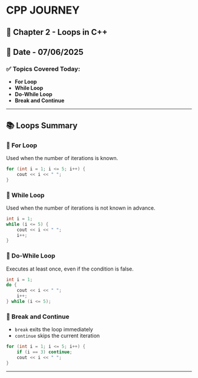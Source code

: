 # CPP JOURNEY

## 📅 Chapter 2 - Loops in C++
## 📅 Date - 07/06/2025

### ✅ Topics Covered Today:

* **For Loop**
* **While Loop**
* **Do-While Loop**
* **Break and Continue**

---

## 📚 Loops Summary

### 📌 For Loop

Used when the number of iterations is known.

```cpp
for (int i = 1; i <= 5; i++) {
    cout << i << " ";
}
```

### 📌 While Loop

Used when the number of iterations is not known in advance.

```cpp
int i = 1;
while (i <= 5) {
    cout << i << " ";
    i++;
}
```

### 📌 Do-While Loop

Executes at least once, even if the condition is false.

```cpp
int i = 1;
do {
    cout << i << " ";
    i++;
} while (i <= 5);
```

### 📌 Break and Continue

* `break` exits the loop immediately
* `continue` skips the current iteration

```cpp
for (int i = 1; i <= 5; i++) {
    if (i == 3) continue;
    cout << i << " ";
}
```

---


